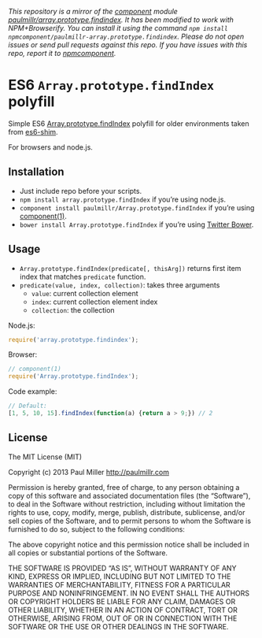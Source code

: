 *This repository is a mirror of the [component](http://component.io) module [paulmillr/array.prototype.findindex](http://github.com/paulmillr/array.prototype.findindex). It has been modified to work with NPM+Browserify. You can install it using the command `npm install npmcomponent/paulmillr-array.prototype.findindex`. Please do not open issues or send pull requests against this repo. If you have issues with this repo, report it to [npmcomponent](https://github.com/airportyh/npmcomponent).*
# ES6 `Array.prototype.findIndex` polyfill

Simple ES6 [Array.prototype.findIndex](http://people.mozilla.org/%7Ejorendorff/es6-draft.html#sec-array.prototype.findindex) polyfill for older environments taken from [es6-shim](https://github.com/paulmillr/es6-shim).

For browsers and node.js.

## Installation
* Just include repo before your scripts.
* `npm install array.prototype.findIndex` if you’re using node.js.
* `component install paulmillr/Array.prototype.findIndex` if you’re using [component(1)](https://github.com/component/component).
* `bower install Array.prototype.findIndex` if you’re using [Twitter Bower](http://bower.io).

## Usage

* `Array.prototype.findIndex(predicate[, thisArg])` returns first item index that matches `predicate` function.
* `predicate(value, index, collection)`: takes three arguments
    * `value`: current collection element
    * `index`: current collection element index
    * `collection`: the collection

Node.js:

```javascript
require('array.prototype.findindex');
```

Browser:

```javascript
// component(1)
require('Array.prototype.findIndex');
```

Code example:

```javascript
// Default:
[1, 5, 10, 15].findIndex(function(a) {return a > 9;}) // 2
```

## License

The MIT License (MIT)

Copyright (c) 2013 Paul Miller <http://paulmillr.com>

Permission is hereby granted, free of charge, to any person obtaining a copy
of this software and associated documentation files (the “Software”), to deal
in the Software without restriction, including without limitation the rights
to use, copy, modify, merge, publish, distribute, sublicense, and/or sell
copies of the Software, and to permit persons to whom the Software is
furnished to do so, subject to the following conditions:

The above copyright notice and this permission notice shall be included in
all copies or substantial portions of the Software.

THE SOFTWARE IS PROVIDED “AS IS”, WITHOUT WARRANTY OF ANY KIND, EXPRESS OR
IMPLIED, INCLUDING BUT NOT LIMITED TO THE WARRANTIES OF MERCHANTABILITY,
FITNESS FOR A PARTICULAR PURPOSE AND NONINFRINGEMENT. IN NO EVENT SHALL THE
AUTHORS OR COPYRIGHT HOLDERS BE LIABLE FOR ANY CLAIM, DAMAGES OR OTHER
LIABILITY, WHETHER IN AN ACTION OF CONTRACT, TORT OR OTHERWISE, ARISING FROM,
OUT OF OR IN CONNECTION WITH THE SOFTWARE OR THE USE OR OTHER DEALINGS IN
THE SOFTWARE.
